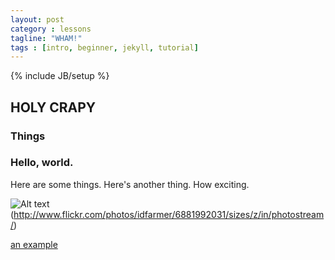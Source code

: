 ```yaml
---
layout: post
category : lessons
tagline: "WHAM!"
tags : [intro, beginner, jekyll, tutorial]
---
```

{% include JB/setup %}

## HOLY CRAPY

### Things

### Hello, world.

Here are some things.
Here's another thing.
How exciting.


![Alt text](http://farm8.staticflickr.com/7044/6881992031_2307a3e5b1_z.jpg)(http://www.flickr.com/photos/idfarmer/6881992031/sizes/z/in/photostream/)

[an example](http://example.com/ "Title")